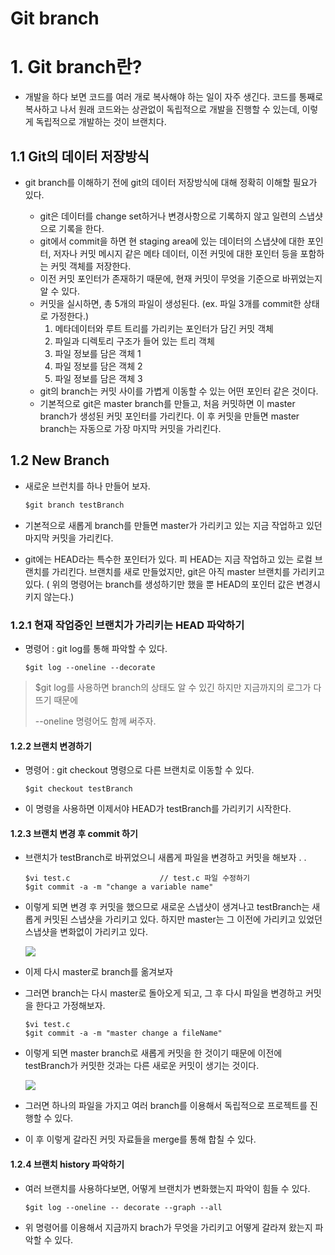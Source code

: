 # Git branch



# 1. Git branch란? 

* 개발을 하다 보면 코드를 여러 개로 복사해야 하는 일이 자주 생긴다. 코드를 통째로 복사하고 나서 원래 코드와는 상관없이 독립적으로 개발을 진행할 수 있는데, 이렇게 독립적으로 개발하는 것이 브랜치다.

## 1.1 Git의 데이터 저장방식 

* git branch를 이해하기 전에 git의 데이터 저장방식에 대해 정확히 이해할 필요가 있다. 

  * git은 데이터를 change set하거나 변경사항으로 기록하지 않고 일련의 스냅샷으로 기록을 한다. 
  * git에서 commit을 하면 현 staging area에 있는 데이터의 스냅샷에 대한 포인터, 저자나 커밋 메시지 같은 메타 데이터, 이전 커밋에 대한 포인터 등을 포함하는 커밋 객체를 저장한다. 
  * 이전 커밋 포인터가 존재하기 때문에, 현재 커밋이 무엇을 기준으로 바뀌었는지 알 수 있다. 
  * 커밋을 실시하면, 총 5개의 파일이 생성된다.  (ex. 파일 3개를 commit한 상태로 가정한다.)
    1. 메타데이터와 루트 트리를 가리키는 포인터가 담긴 커밋 객체
    2. 파일과 디렉토리 구조가 들어 있는 트리 객체
    3. 파일 정보를 담은 객체 1
    4. 파일 정보를 담은 객체 2
    5. 파일 정보를 담은 객체 3
  * git의 branch는 커밋 사이를 가볍게 이동할 수 있는 어떤 포인터 같은 것이다. 
  * 기본적으로 git은 master branch를 만들고, 처음 커밋하면 이 master branch가 생성된 커밋 포인터를 가리킨다. 이 후 커밋을 만들면 master branch는 자동으로 가장 마지막 커밋을 가리킨다. 

  

## 1.2 New Branch

* 새로운 브런치를 하나 만들어 보자. 

  ```c
  $git branch testBranch
  ```

* 기본적으로 새롭게 branch를 만들면 master가 가리키고 있는 지금 작업하고 있던 마지막 커밋을 가리킨다. 

* git에는 HEAD라는 특수한 포인터가 있다. 피 HEAD는 지금 작업하고 있는 로컬 브랜치를 가리킨다. 브랜치를 새로 만들었지만, git은 아직 master 브랜치를 가리키고 있다. ( 위의 명령어는 branch를 생성하기만 했을 뿐 HEAD의 포인터 값은 변경시키지 않는다.)

### 1.2.1 현재 작업중인 브랜치가 가리키는 HEAD 파악하기

* 명령어 : git log를 통해 파악할 수 있다.

  ```
  $git log --oneline --decorate
  ```

> $git log를 사용하면 branch의 상태도 알 수 있긴 하지만 지금까지의 로그가 다 뜨기 때문에 
>
> --oneline 명령어도 함께 써주자. 

#### 1.2.2 브랜치 변경하기 

* 명령어 : git checkout 명령으로 다른 브랜치로 이동할 수 있다. 

  ```
  $git checkout testBranch
  ```

* 이 명령을 사용하면 이제서야 HEAD가 testBranch를 가리키기 시작한다.

#### 1.2.3 브랜치 변경 후  commit 하기 

* 브랜치가 testBranch로 바뀌었으니 새롭게 파일을 변경하고 커밋을 해보자 . .

  ```
  $vi test.c					// test.c 파일 수정하기 
  $git commit -a -m "change a variable name"
  ```

* 이렇게 되면 변경 후 커밋을 했으므로 새로운 스냅샷이 생겨나고 testBranch는 새롭게 커밋된 스냅샷을 가리키고 있다. 하지만 master는 그 이전에 가리키고 있었던 스냅샷을 변화없이 가리키고 있다. 

  ![](C:\Users\hoho\Desktop\캡처1.PNG)

* 이제 다시 master로 branch를 옮겨보자 

* 그러면 branch는 다시 master로 돌아오게 되고, 그 후 다시 파일을 변경하고 커밋을 한다고 가정해보자. 

  ```
  $vi test.c
  $git commit -a -m "master change a fileName"
  ```

* 이렇게 되면 master branch로 새롭게 커밋을 한 것이기 때문에 이전에 testBranch가 커밋한 것과는 다른 새로운 커밋이 생기는 것이다. 

  ![](C:\Users\hoho\Desktop\캡처.PNG)

* 그러면 하나의 파일을 가지고 여러 branch를 이용해서 독립적으로 프로젝트를 진행할 수 있다. 
* 이 후 이렇게 갈라진 커밋 자료들을 merge를 통해 합칠 수 있다. 

#### 1.2.4 브랜치 history 파악하기 

* 여러 브랜치를 사용하다보면, 어떻게 브랜치가 변화했는지 파악이 힘들 수 있다. 

  ```
  $git log --oneline -- decorate --graph --all
  ```

* 위 명령어를 이용해서 지금까지 brach가 무엇을 가리키고 어떻게 갈라져 왔는지 파악할 수 있다. 
